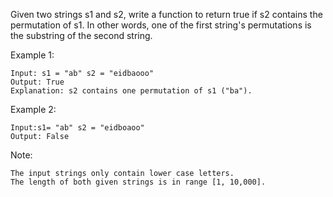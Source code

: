 Given two strings s1 and s2, write a function to return true if s2 contains the permutation of s1. In other words, one of the first string's permutations is the substring of the second string.

 

Example 1:

    Input: s1 = "ab" s2 = "eidbaooo"
    Output: True
    Explanation: s2 contains one permutation of s1 ("ba").

Example 2:

    Input:s1= "ab" s2 = "eidboaoo"
    Output: False

 

Note:

    The input strings only contain lower case letters.
    The length of both given strings is in range [1, 10,000].

